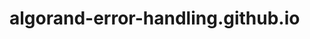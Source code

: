 # algorand-error-handling.github.io

<html>
  <head>
    <link href="https://unpkg.com/tailwindcss@^2/dist/tailwind.min.css" rel="stylesheet">
    <script
      type="text/javascript"
      src="https://www.gstatic.com/charts/loader.js"
    ></script>
    <script type="text/javascript">
      google.charts.load("current", { packages: ["gantt"] });
      google.charts.setOnLoadCallback(drawChart);

      function daysToMilliseconds(days) {
        return days * 24 * 60 * 60 * 1000;
      }

      function drawChart() {
        var data = new google.visualization.DataTable();
        data.addColumn("string", "Task ID");
        data.addColumn("string", "Task Name");
        data.addColumn("date", "Start Date");
        data.addColumn("date", "End Date");
        data.addColumn("number", "Duration");
        data.addColumn("number", "Percent Complete");
        data.addColumn("string", "Dependencies");

        data.addRows([
          [
            "Research",
            "Find sources",
            new Date(2015, 0, 1),
            new Date(2015, 0, 5),
            null,
            100,
            null,
          ],
          [
            "Write",
            "Write paper",
            null,
            new Date(2015, 0, 9),
            daysToMilliseconds(3),
            25,
            "Research,Outline",
          ],
          [
            "Cite",
            "Create bibliography",
            null,
            new Date(2015, 0, 7),
            daysToMilliseconds(1),
            20,
            "Research",
          ],
          [
            "Complete",
            "Hand in paper",
            null,
            new Date(2015, 0, 10),
            daysToMilliseconds(1),
            0,
            "Cite,Write",
          ],
          [
            "Outline",
            "Outline paper",
            null,
            new Date(2015, 0, 6),
            daysToMilliseconds(1),
            100,
            "Research",
          ],
        ]);

        var options = {
          height: 275,
        };

        var chart = new google.visualization.Gantt(
          document.getElementById("chart_div")
        );

        chart.draw(data, options);
      }
    </script>
  </head>
  <body>
    <h1>Algorand Error Handling Proposal</h1>
    <div id="chart_div"></div>
  </body>
</html>

